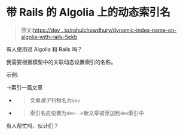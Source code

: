# 带 Rails 的 Algolia 上的动态索引名

> 原文:[https://dev . to/rahulchowdhury/dynamic-index-name-on-algolia-with-rails-5ekb](https://dev.to/rahulchowdhury/dynamic-index-name-on-algolia-with-rails-5ekb)

有人使用过 Algolia 和 Rails 吗？

我需要根据模型中的关联动态设置索引的名称。

示例:

->索引一篇文章
- >文章*属于*刊物名为`dev`
- >索引名应设置为`dev`-
->新文章被添加到`dev`索引中

有人帮忙吗，伙计们？